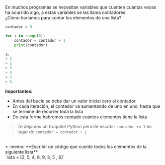 En muchos programas se necesitan variables que cuenten cuántas veces ha ocurrido algo, a estas variables se las llama contadores.
<br>
¿Cómo haríamos para contar los elementos de una lista?

``` python
contador = 0

for i in range(6):
    contador = contador + 1
    print(contador)

ム
> 1
> 2
> 3
> 4
> 5
> 6
```

**Importantes:**

* Antes del bucle se debe dar un valor inicial cero al contador.
* En cada iteración, el contador va aumentando de uno en uno, hasta que se termine de recorrer toda la lista
* De esta forma habremos contado cuántos elementos tiene la lista



> Te dejamos un truquito!
Python permite escribir `contador += 1` en lugar de `contador = contador + 1` 

<br>
> :memo: **Escribir un código que cuente todos los elementos de la siguiente lista**

<br>
`lista = [2, 5, 4, 8, 9, 3, 5 , 6]`


